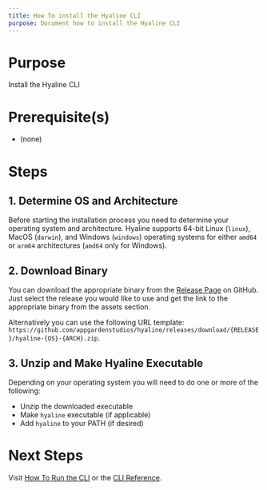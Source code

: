 ```yaml
---
title: How To install the Hyaline CLI
purpose: Document how to install the Hyaline CLI
---
```

# Purpose
Install the Hyaline CLI

# Prerequisite(s)
* (none)

# Steps

## 1. Determine OS and Architecture
Before starting the installation process you need to determine your operating system and architecture. Hyaline supports 64-bit Linux (`linux`), MacOS (`darwin`), and Windows (`windows`) operating systems for either `amd64` or `arm64` architectures (`amd64` only for Windows).

## 2. Download Binary
You can download the appropriate binary from the [Release Page](https://github.com/appgardenstudios/hyaline/releases) on GitHub. Just select the release you would like to use and get the link to the appropriate binary from the assets section.

Alternatively you can use the following URL template: `https://github.com/appgardenstudios/hyaline/releases/download/{RELEASE}/hyaline-{OS}-{ARCH}.zip`.

## 3. Unzip and Make Hyaline Executable
Depending on your operating system you will need to do one or more of the following:

* Unzip the downloaded executable
* Make `hyaline` executable (if applicable)
* Add `hyaline` to your PATH (if desired)

# Next Steps
Visit [How To Run the CLI](./run-cli.md) or the [CLI Reference](../reference/cli.md).